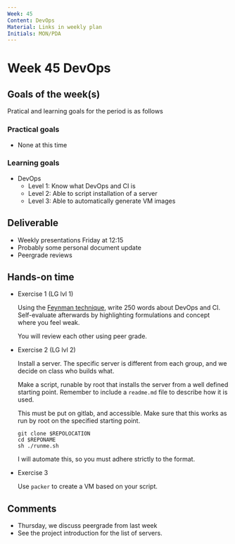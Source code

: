 ```yaml
---
Week: 45
Content: DevOps
Material: Links in weekly plan
Initials: MON/PDA
---
```


# Week 45 DevOps

## Goals of the week(s)
Pratical and learning goals for the period is as follows

### Practical goals
* None at this time

### Learning goals
* DevOps
  * Level 1: Know what DevOps and CI is
  * Level 2: Able to script installation of a server
  * Level 3: Able to automatically generate VM images

## Deliverable
* Weekly presentations Friday at 12:15
* Probably some personal document update
* Peergrade reviews

## Hands-on time

* Exercise 1 (LG lvl 1)

  Using the [Feynman technique](https://www.youtube.com/watch?v=tkm0TNFzIeg), write 250 words about DevOps and CI. Self-evaluate afterwards by highlighting formulations and concept where you feel weak.

  You will review each other using peer grade.

* Exercise 2 (LG lvl 2)

  Install a server. The specific server is different from each group, and we decide on class who builds what.

  Make a script, runable by root that installs the server from a well defined starting point. Remember to include a `readme.md` file to describe how it is used.

  This must be put on gitlab, and accessible.   Make sure that this works as run by root on the specified starting point.

  ```
  git clone $REPOLOCATION
  cd $REPONAME
  sh ./runme.sh
  ```

  I will automate this, so you must adhere strictly to the format.

* Exercise 3

  Use `packer` to create a VM based on your script.



## Comments
* Thursday, we discuss peergrade from last week
* See the project introduction for the list of servers.
